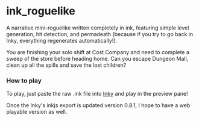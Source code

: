 # ink_roguelike
A narrative mini-roguelike written completely in ink, featuring simple level generation, hit detection, and permadeath (because if you try to go back in Inky, everything regenerates automatically!).

You are finishing your solo shift at Cost Company and need to complete a sweep of the store before heading home. Can you escape Dungeon Mall, clean up all the spills and save the lost children?

### How to play
To play, just paste the raw .ink file into [Inky](https://github.com/inkle/inky/releases) and play in the preview pane! 

Once the Inky's inkjs export is updated version 0.8.1, I hope to have a web playable version as well.
